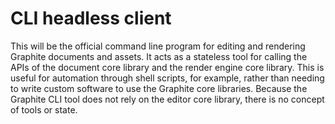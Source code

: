 # CLI headless client

This will be the official command line program for editing and rendering Graphite documents and assets. It acts as a stateless tool for calling the APIs of the document core library and the render engine core library. This is useful for automation through shell scripts, for example, rather than needing to write custom software to use the Graphite core libraries. Because the Graphite CLI tool does not rely on the editor core library, there is no concept of tools or state.
